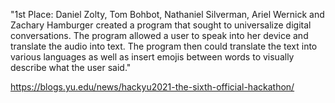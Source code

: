 "1st Place: Daniel Zolty, Tom Bohbot, Nathaniel Silverman, Ariel Wernick and Zachary Hamburger created a program that sought to universalize digital conversations. The program allowed a user to speak into her device and translate the audio into text. The program then could translate the text into various languages as well as insert emojis between words to visually describe what the user said."

https://blogs.yu.edu/news/hackyu2021-the-sixth-official-hackathon/
